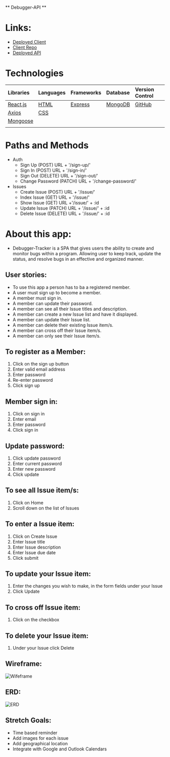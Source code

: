 ** Debugger-API **

# Links:

- [Deployed Client]()
- [Client Repo]()
- [Deployed API]()


# Technologies

|    Libraries      | Languages        | Frameworks              | Database          | Version Control
|:-----------------------------------------|:----------------|:---------------------|:-----------------|:-----------------|
| [React.js](https://reactjs.org/)       |    [HTML](https://developer.mozilla.org/en-US/docs/Web/HTML)        |  [Express](https://expressjs.com/) | [MongoDB](https://www.mongodb.com/)   | [GitHub](https://github.com/) |        | [Javascript](https://www.javascript.com/)          | [BootStrap](https://getbootstrap.com/)       |           |
|  [Axios](https://www.npmjs.com/package/axios)         | [CSS](https://developer.mozilla.org/en-US/docs/Web/CSS)          |        |          |
|    [Mongoose](https://mongoosejs.com/)        |           |        |         |
|          |          |       |         |

# Paths and Methods

- Auth
  - Sign Up (POST) URL + '/sign-up/'
  - Sign In (POST) URL + '/sign-in/'
  - Sign Out (DELETE) URL + '/sign-out/'
  - Change Password (PATCH) URL + '/change-password/'
- Issues
  - Create Issue (POST) URL + '/issue/'
  - Index Issue (GET) URL + '/issue/'
  - Show Issue (GET) URL +'/issue/' + :id
  - Update Issue (PATCH) URL + '/issue/' + :id
  - Delete Issue (DELETE) URL + '/issue/' + :id

# About this app:

- Debugger-Tracker is a SPA  that gives users the ability to create and monitor bugs within a program. Allowing user to keep track, update the status, and resolve bugs in an effective and organized manner. 

## User stories:

- To use this app a person has to ba a registered member.
- A user must sign up to become a member.
- A member must sign in.
- A member can update their password.
- A member can see all their Issue titles and description.
- A member can create a new Issue list and have it displayed.
- A member can update their Issue list.
- A member can delete their existing Issue item/s. 
- A member can cross off their Issue item/s.
- A member can only see their Issue item/s.


## To register as a Member:
1. Click on the sign up button
2. Enter valid email address
3. Enter password
4. Re-enter password
5. Click sign up

## Member sign in:
1. Click on sign in
2. Enter email
3. Enter password
4. Click sign in

## Update password:
1. Click update password
2. Enter current password
3. Enter new password
4. Click update

## To see all Issue item/s:
1. Click on Home
2. Scroll down on the list of Issues

## To enter a Issue item:
1. Click on Create Issue
2. Enter Issue title
3. Enter Issue description
4. Enter Issue due date
5. Click submit

## To update your Issue item:
1. Enter the changes you wish to make, in the form fields under your Issue
2. Click Update

## To cross off Issue item:
1. Click on the checkbox

## To delete your Issue item:
1. Under your Issue click Delete

## Wireframe:
![Wifeframe](https://imgur.com/a/Tks7ivP)

## ERD:
![ERD](https://imgur.com/a/Usaq4oh)


## Stretch Goals:

- Time based reminder
- Add images for each issue
- Add geographical location
- Integrate with Google and Outlook Calendars
